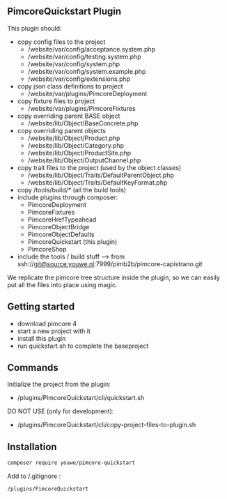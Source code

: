 PimcoreQuickstart Plugin
------------------------

This plugin should:

* copy config files to the project
    * /website/var/config/acceptance.system.php
    * /website/var/config/testing.system.php
    * /website/var/config/system.php
    * /website/var/config/system.example.php
    * /website/var/config/extensions.php
* copy json class definitions to project 
    * /website/var/plugins/PimcoreDeployment
* copy fixture files to project
    * /website/var/plugins/PimcoreFixtures
* copy overriding parent BASE object
    * /website/lib/Object/BaseConcrete.php
* copy overriding parent objects
    * /website/lib/Object/Product.php
    * /website/lib/Object/Category.php
    * /website/lib/Object/ProductSite.php
    * /website/lib/Object/OutputChannel.php
* copy trait files to the project (used by the object classes)
    * /website/lib/Object/Traits/DefaultParentObject.php
    * /website/lib/Object/Traits/DefaultKeyFormat.php
* copy /tools/build/*  (all the build tools)
* include plugins through composer:
    * PimcoreDeployment
    * PimcoreFixtures
    * PimcoreHrefTypeahead
    * PimcoreObjectBridge
    * PimcoreObjectDefaults
    * PimcoreQuickstart (this plugin)
    * PimcoreShop
* include the tools / build stuff --> from ssh://git@source.youwe.nl:7999/pimb2b/pimcore-capistrano.git
    
We replicate the pimcore tree structure inside the plugin,
so we can easily put all the files into place using magic.


Getting started
---------------

* download pimcore 4
* start a new project with it
* install this plugin
* run quickstart.sh to complete the baseproject

Commands
--------

Initialize the project from the plugin:
* /plugins/PimcoreQuickstart/cli/quickstart.sh

DO NOT USE (only for development):
* /plugins/PimcoreQuickstart/cli/copy-project-files-to-plugin.sh


Installation
------------

```sh
composer require youwe/pimcore-quickstart
```

Add to /.gitignore :

```
/plugins/PimcoreQuickstart
```
